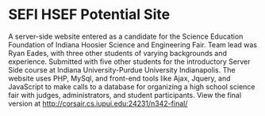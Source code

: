 # SEFI HSEF Potential Site
A server-side website entered as a candidate for the Science Education Foundation of Indiana Hoosier Science and Engineering Fair. Team lead was Ryan Eades, with three other students of varying backgrounds and experience. Submitted with five other students for the introductory Server Side course at Indiana University-Purdue University Indianapolis. The website uses PHP, MySql, and front-end tools like Ajax, Jquery, and JavaScript to make calls to a database for organizing a high school science fair with judges, administrators, and student participants. View the final version at http://corsair.cs.iupui.edu:24231/n342-final/
